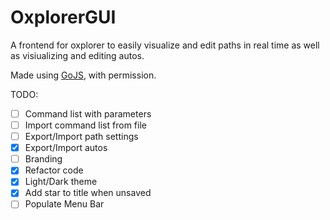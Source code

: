 # OxplorerGUI

A frontend for oxplorer to easily visualize and edit paths in real time as well as visiualizing and editing autos.

Made using [GoJS](https://gojs.net/latest/index.html), with permission.

TODO:

- [ ] Command list with parameters
- [ ] Import command list from file
- [ ] Export/Import path settings
- [x] Export/Import autos
- [ ] Branding
- [x] Refactor code
- [x] Light/Dark theme
- [x] Add star to title when unsaved
- [ ] Populate Menu Bar